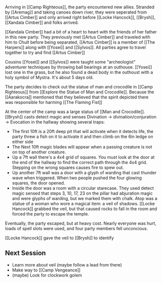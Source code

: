 Arriving in [[Camp Righteous]], the party encountered new allies. Stranded by [[Aremag]] and taking canoes down river, they were seperated from [[Artus Cimber]] and only arrived right before [[Locke Hancock]], [[Brysh]], [[Xandala Cimber]] and folks arrived.

[[Xandala Cimber]] had a bit of a heart to heart with the friends of her father in this new party.
They previously met [[Artus Cimber]] and traveled with him to Chult before being separated, [[Artus Cimber]] is a member of [[The Harpers]] along with [[Yosei]] and [[Sylvos]]. All parties agree to travel together to try and find [[Artus Cimber]]

Cousins [[Yosei]] and [[Sylvos]] were taught some "archeologist" adventurer techniques by throwing ball bearings at an outhouse. [[Yosei]] lost one in the grass, but he also found a dead body in the outhoust with a holy symbol of Mystra. It's about 5 days old.

The party decides to check out the statue of man and crocodile in [[Camp Righteous]] from [[Explore the Statue of Man and Crocodile]]. Because the [[Aarakocra]] mentioned that they believed that the spirit depicted there was responsible for harming [[The Flaming Fist]]

At the center of the camp was a large status of [[Man and Crocodile]]. [[Brysh]] casts detect magic and senses Divination → divination/conjuration → Evocation in the hallway showing several traps:
- The first 10ft is a 20ft deep pit that will activate when it detects life, the party threw a fish on it to activate it and then climb on the 6in ledge on either side
- The Next 10ft magic blades will appear when a passing creature is not on top of another creature.
- Up a 7ft wall there's a 4x4 grid of squares. You must look at the door at the end of the hallway to find the correct path through the 4x4 grid. Stepping on the wrong squares causes fire to spew out.
- Up another 7ft wall was a door with a glyph of warding that cast thunder wave when triggered. When two people pushed the four glowing squares, the door opened.
- Inside the door was a room with a circular starecase. They used detect magic sensed that steps 3, 10, 17, 23 on the pillar had abjuration magic and were glyphs of warding, but we marked them with chalk. Atop was a statue of a woman who wore a magical item: a veil of shadows. [[Locke Hancock]] grabbed the veil, but that caused rocks to fall in the room and forced the party to escape the temple.

Eventually, the party escaped, but at heavy cost. Nearly everyone was hurt, loads of spell slots were used, and four party members fell unconcious.

[[Locke Hancock]] gave the veil to [[Brysh]] to identify

## Next Session
- Learn more about veil (maybe follow a lead from there)
- Make way to [[Camp Vengeance]]
- (maybe) Look for clockwork golem
